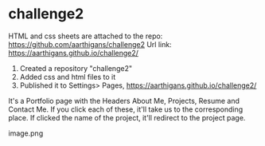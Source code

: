 # challenge2

HTML and css sheets are attached to the repo: https://github.com/aarthigans/challenge2
Url link:  https://aarthigans.github.io/challenge2/


1. Created a repository "challenge2"
2. Added css and html files to it
3. Published it to Settings> Pages, https://aarthigans.github.io/challenge2/

It's a Portfolio page with the Headers About Me, Projects, Resume and Contact Me. If you click each of these, it'll take us to the corresponding place. 
If clicked the name of the project, it'll redirect to the project page.

image.png
